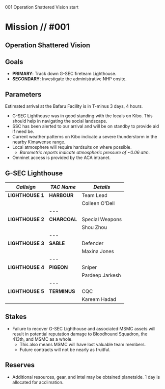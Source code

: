 001
Operation Shattered Vision
start

# Mission // #001

## Operation Shattered Vision

## Goals

- **PRIMARY**: Track down G-SEC fireteam Lighthouse.
- **SECONDARY**: Investigate the administrative NHP onsite.

## Parameters

Estimated arrival at the Bafaru Facility is in T-minus 3 days, 4 hours.

- G-SEC Lighthouse was in good standing with the locals on Kibo. This should help in navigating the social landscape.
- SSC has been alerted to our arrival and will be on standby to provide aid if need be.
- Current weather patterns on Kibo indicate a severe thunderstorm in the nearby Kimawense range.
- Local atmosphere will require hardsuits on where possible.
  - *Barometric reports indicate atmospheric pressure of ~0.06 atm*.
- Omninet access is provided by the ACA intranet.

## G-SEC Lighthouse

| ***Callsign***   | ***TAC Name*** | ***Details***   |
|------------------|----------------|-----------------|
| **LIGHTHOUSE 1** | **HARBOUR**    | Team Lead       |
|                  |                | Colleen O'Dell  |
|                  |      *---*     |                 |
| **LIGHTHOUSE 2** | **CHARCOAL**   | Special Weapons |
|                  |                | Shou Zhou       |
|                  |      *---*     |                 |
| **LIGHTHOUSE 3** | **SABLE**      | Defender        |
|                  |                | Maxina Jones    |
|                  |      *---*     |                 |
| **LIGHTHOUSE 4** | **PIGEON**     | Sniper          |
|                  |                | Pardeep Jarkesh |
|                  |      *---*     |                 |
| **LIGHTHOUSE 5** | **TERMINUS**   | CQC             |
|                  |                | Kareem Hadad    |

## Stakes

- Failure to recover G-SEC Lighthouse and associated MSMC assets will result in potential reputation damage to Bloodhound Squadron, the 413th, and MSMC as a whole.
  - This also means MSMC will have lost valuable team members.
  - Future contracts will not be nearly as fruitful.

## Reserves

- Additional resources, gear, and intel may be obtained planetside. 1 day is allocated for acclimation.
